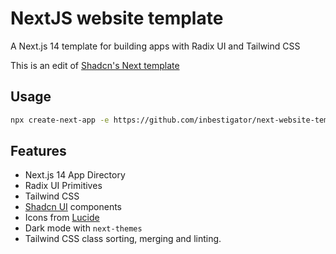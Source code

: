 # NextJS website template

A Next.js 14 template for building apps with Radix UI and Tailwind CSS

This is an edit of [Shadcn's Next template](https://github.com/shadcn-ui/next-template)

## Usage

```bash
npx create-next-app -e https://github.com/inbestigator/next-website-template
```

## Features

- Next.js 14 App Directory
- Radix UI Primitives
- Tailwind CSS
- [Shadcn UI](https://ui.shadcn.com) components
- Icons from [Lucide](https://lucide.dev)
- Dark mode with `next-themes`
- Tailwind CSS class sorting, merging and linting.
